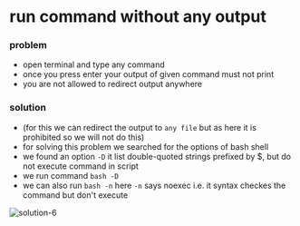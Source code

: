 # run command without any output
### problem
  - open terminal and type any command
  - once you press enter your output of given command must not  print
  - you are not allowed to redirect output anywhere
  
### solution
  - (for this we can redirect the output to `any file` but as here it is prohibited so we will not do this)
  - for solving this problem we searched for the options of bash shell
  - we found an option `-D` it list double-quoted strings prefixed by $, but do not execute command in script
  - we run command `bash -D`
  - we can also run `bash -n` here `-n` says noexec i.e. it syntax checkes the command but don't execute
 
 <img src="https://i.ibb.co/ryRk74p/solution-6.png" alt="solution-6" border="0">
